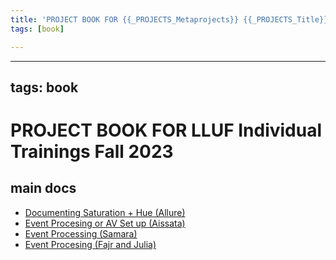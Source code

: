 ```yaml
---
title: 'PROJECT BOOK FOR {{_PROJECTS_Metaprojects}} {{_PROJECTS_Title}}'
tags: [book]

---
```


---
tags: book
---

PROJECT BOOK FOR LLUF Individual Trainings Fall 2023
===

main docs
---

- [Documenting Saturation + Hue (Allure)](https://hackmd.io/p2AdieShQBevbgrDuoODXw)
- [Event Procesing or AV Set up (Aissata)](https://hackmd.io/StXpMbY5TLupoi5pwvXLTg) 
- [Event Processing (Samara)](https://hackmd.io/dq-SO1qfQPuPojh477916w)
- [Event Procesing (Fajr and Julia)](https://hackmd.io/3n1_kpjmRXidLBaiB06BAQ)

